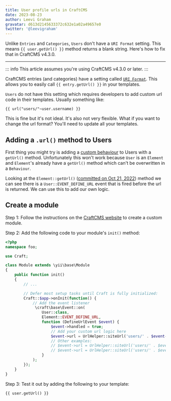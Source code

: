 ```yaml
---
title: User profile urls in CraftCMS
date: 2023-08-23
author: Leevi Graham
gravatar: d613d2145633372c632e1a02a49657e0
twitter: '@leevigraham'
---
```


Unlike `Entries` and `Categories`, `Users` don't have a `URI Format` setting. This means <span v-pre>`{{ user.getUrl() }}`</span> method returns a blank string. Here's how to fix that in CraftCMS v4.3.0.

---

::: info
This article assumes you're using CraftCMS v4.3.0 or later.
:::

CraftCMS entries (and categories) have a setting called [`URI Format`](https://craftcms.com/docs/4.x/entries.html#entry-uri-formats).
This allows you to easily call <span v-pre>`{{ entry.getUrl() }}`</span> in your templates.

`Users` do not have this setting which requires developers to add custom url code in their templates. Usually something like:

```twig
{{ url("users/"~user.username) }}
```

This is fine but it's not ideal. It's also not very flexible. What if you want to change the url format? You'll need to update all your templates.

## Adding a `.url()` method to Users

First thing you might try is adding a [custom behaviour](https://craftcms.com/docs/4.x/extend/behaviors.html) to Users with a `getUrl()` method.
Unfortunately this won't work because `User` is an `Element` and `Element`'s already have a `getUrl()` method which can't be overwritten in a `Behaviour`.

Looking at the `Element::getUrl()` ([committed on Oct 21, 2022](https://github.com/craftcms/cms/commit/4e5f62cd08bd61c27d973437331e893e3a11610f)) method we can see there is a `User::EVENT_DEFINE_URL` event that is fired before the url is returned. We can use this to add our own logic.

## Create a module

Step 1: Follow the instructions on the [CraftCMS website](https://craftcms.com/docs/4.x/extend/module-guide.html) to create a custom module.

Step 2: Add the following code to your module's `init()` method:

```php
<?php
namespace foo;

use Craft;

class Module extends \yii\base\Module
{
    public function init()
    {
        // ...

        // Defer most setup tasks until Craft is fully initialized:
        Craft::$app->onInit(function() {
            // Add the event listener
             \craft\base\Event::on(
                User::class, 
                Element::EVENT_DEFINE_URL, 
                function (DefineUrlEvent $event) {
                    $event->handled = true;
                    // Add your custom url logic here
                    $event->url = UrlHelper::siteUrl('users/' . $event->sender->id);
                    // Other examples:
                    // $event->url = UrlHelper::siteUrl('users/' . $event->sender->username);
                    // $event->url = UrlHelper::siteUrl('users/' . $event->sender->uuid);
                }
            );
        });
    }
}
```

Step 3: Test it out by adding the following to your template:

```twig
{{ user.getUrl() }}
```






